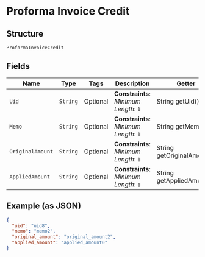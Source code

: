 
# Proforma Invoice Credit

## Structure

`ProformaInvoiceCredit`

## Fields

| Name | Type | Tags | Description | Getter | Setter |
|  --- | --- | --- | --- | --- | --- |
| `Uid` | `String` | Optional | **Constraints**: *Minimum Length*: `1` | String getUid() | setUid(String uid) |
| `Memo` | `String` | Optional | **Constraints**: *Minimum Length*: `1` | String getMemo() | setMemo(String memo) |
| `OriginalAmount` | `String` | Optional | **Constraints**: *Minimum Length*: `1` | String getOriginalAmount() | setOriginalAmount(String originalAmount) |
| `AppliedAmount` | `String` | Optional | **Constraints**: *Minimum Length*: `1` | String getAppliedAmount() | setAppliedAmount(String appliedAmount) |

## Example (as JSON)

```json
{
  "uid": "uid8",
  "memo": "memo2",
  "original_amount": "original_amount2",
  "applied_amount": "applied_amount0"
}
```

